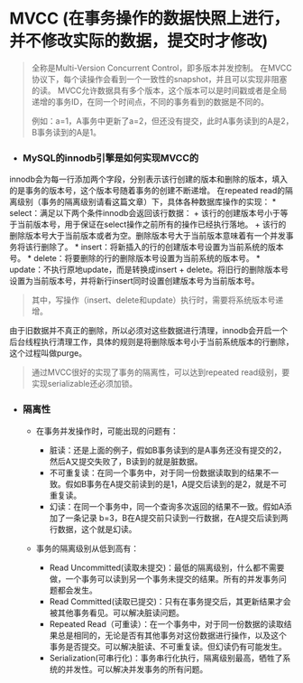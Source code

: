# MVCC (在事务操作的数据快照上进行，并不修改实际的数据，提交时才修改)
> 全称是Multi-Version Concurrent Control，即多版本并发控制。
> 在MVCC协议下，每个读操作会看到一个一致性的snapshot，并且可以实现非阻塞的读。
> MVCC允许数据具有多个版本，这个版本可以是时间戳或者是全局递增的事务ID，在同一个时间点，不同的事务看到的数据是不同的。
>
> 例如：a=1，A事务中更新了a=2，但还没有提交，此时A事务读到的A是2，B事务读到的A是1。

* ### MySQL的innodb引擎是如何实现MVCC的
innodb会为每一行添加两个字段，分别表示该行创建的版本和删除的版本，填入的是事务的版本号，这个版本号随着事务的创建不断递增。
在repeated read的隔离级别（事务的隔离级别请看这篇文章）下，具体各种数据库操作的实现：
    * select：满足以下两个条件innodb会返回该行数据：
        + 该行的创建版本号小于等于当前版本号，用于保证在select操作之前所有的操作已经执行落地。
        + 该行的删除版本号大于当前版本或者为空。删除版本号大于当前版本意味着有一个并发事务将该行删除了。
    * insert：将新插入的行的创建版本号设置为当前系统的版本号。
    * delete：将要删除的行的删除版本号设置为当前系统的版本号。
    * update：不执行原地update，而是转换成insert + delete。将旧行的删除版本号设置为当前版本号，并将新行insert同时设置创建版本号为当前版本号。
    
> 其中，写操作（insert、delete和update）执行时，需要将系统版本号递增。
> 
由于旧数据并不真正的删除，所以必须对这些数据进行清理，innodb会开启一个后台线程执行清理工作，具体的规则是将删除版本号小于当前系统版本的行删除，这个过程叫做purge。

>通过MVCC很好的实现了事务的隔离性，可以达到repeated read级别，要实现serializable还必须加锁。

* ### 隔离性
    + 在事务并发操作时，可能出现的问题有：
        + 脏读：还是上面的例子，假如B事务读到的是A事务还没有提交的2，然后A又提交失败了，B读到的就是脏数据。
        + 不可重复读：在同一个事务中，对于同一份数据读取到的结果不一致。假如B事务在A提交前读到的是1，A提交后读到的是2，就是不可重复读。
        + 幻读：在同一个事务中，同一个查询多次返回的结果不一致。假如A添加了一条记录 b=3，B在A提交前只读到一行数据，在A提交后读到两行数据，这个就是幻读。
    
    + 事务的隔离级别从低到高有：
        + Read Uncommitted(读取未提交)：最低的隔离级别，什么都不需要做，一个事务可以读到另一个事务未提交的结果。所有的并发事务问题都会发生。
        + Read Committed(读取已提交)：只有在事务提交后，其更新结果才会被其他事务看见。可以解决脏读问题。
        + Repeated Read（可重读）：在一个事务中，对于同一份数据的读取结果总是相同的，无论是否有其他事务对这份数据进行操作，以及这个事务是否提交。可以解决脏读、不可重复读。但幻读仍有可能发生。
        + Serialization(可串行化)：事务串行化执行，隔离级别最高，牺牲了系统的并发性。可以解决并发事务的所有问题。
